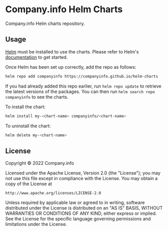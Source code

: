 # Company.info Helm Charts
Company.info Helm charts repository.

## Usage

[Helm](https://helm.sh) must be installed to use the charts.  Please refer to
Helm's [documentation](https://helm.sh/docs) to get started.

Once Helm has been set up correctly, add the repo as follows:
```sh
helm repo add companyinfo https://companyinfo.github.io/helm-charts
```

If you had already added this repo earlier, run `helm repo update` to retrieve
the latest versions of the packages.  You can then run `helm search repo
companyinfo` to see the charts.

To install the <chart-name> chart:
```sh
helm install my-<chart-name> companyinfo/<chart-name>
```

To uninstall the chart:
```sh
helm delete my-<chart-name>
```

## License

Copyright &copy; 2022 Company.info

Licensed under the Apache License, Version 2.0 (the "License");
you may not use this file except in compliance with the License.
You may obtain a copy of the License at

    http://www.apache.org/licenses/LICENSE-2.0

Unless required by applicable law or agreed to in writing, software
distributed under the License is distributed on an "AS IS" BASIS,
WITHOUT WARRANTIES OR CONDITIONS OF ANY KIND, either express or implied.
See the License for the specific language governing permissions and
limitations under the License.